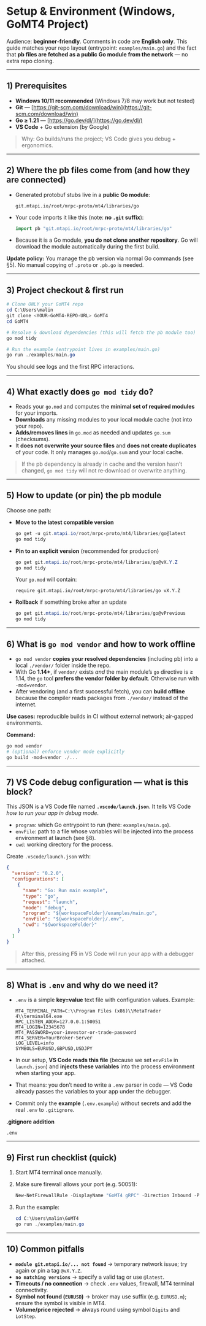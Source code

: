 # Setup & Environment (Windows, GoMT4 Project)

Audience: **beginner‑friendly**. Comments in code are **English only**. This guide matches your repo layout (entrypoint: `examples/main.go`) and the fact that **pb files are fetched as a public Go module from the network** — no extra repo cloning.

---

## 1) Prerequisites

* **Windows 10/11 recommended** (Windows 7/8 may work but not tested)
* **Git** — [https://git-scm.com/download/win](https://git-scm.com/download/win)
* **Go ≥ 1.21** — [https://go.dev/dl/](https://go.dev/dl/)
* **VS Code** + Go extension (by Google)

> Why: Go builds/runs the project; VS Code gives you debug + ergonomics.

---

## 2) Where the pb files come from (and how they are connected)

* Generated protobuf stubs live in a **public Go module**:

  ```
  git.mtapi.io/root/mrpc-proto/mt4/libraries/go
  ```
* Your code imports it like this (note: **no `.git` suffix**):

  ```go
  import pb "git.mtapi.io/root/mrpc-proto/mt4/libraries/go"
  ```
* Because it is a Go module, **you do not clone another repository**. Go will download the module automatically during the first build.

**Update policy:** You manage the pb version via normal Go commands (see §5). No manual copying of `.proto` or `.pb.go` is needed.

---

## 3) Project checkout & first run

```powershell
# Clone ONLY your GoMT4 repo
cd C:\Users\malin
git clone <YOUR-GoMT4-REPO-URL> GoMT4
cd GoMT4

# Resolve & download dependencies (this will fetch the pb module too)
go mod tidy

# Run the example (entrypoint lives in examples/main.go)
go run ./examples/main.go
```

You should see logs and the first RPC interactions.

---

## 4) What exactly does `go mod tidy` do?

* Reads your `go.mod` and computes the **minimal set of required modules** for your imports.
* **Downloads** any missing modules to your local module cache (not into your repo).
* **Adds/removes lines** in `go.mod` as needed and updates `go.sum` (checksums).
* It **does not overwrite your source files** and **does not create duplicates** of your code. It only manages `go.mod`/`go.sum` and your local cache.

> If the pb dependency is already in cache and the version hasn’t changed, `go mod tidy` will not re‑download or overwrite anything.

---

## 5) How to update (or pin) the pb module

Choose one path:

* **Move to the latest compatible version**

  ```powershell
  go get -u git.mtapi.io/root/mrpc-proto/mt4/libraries/go@latest
  go mod tidy
  ```

* **Pin to an explicit version** (recommended for production)

  ```powershell
  go get git.mtapi.io/root/mrpc-proto/mt4/libraries/go@vX.Y.Z
  go mod tidy
  ```

  Your `go.mod` will contain:

  ```
  require git.mtapi.io/root/mrpc-proto/mt4/libraries/go vX.Y.Z
  ```

* **Rollback** if something broke after an update

  ```powershell
  go get git.mtapi.io/root/mrpc-proto/mt4/libraries/go@vPrevious
  go mod tidy
  ```

---

## 6) What is `go mod vendor` and how to work offline

* `go mod vendor` **copies your resolved dependencies** (including pb) into a local `./vendor/` folder inside the repo.
* With Go **1.14+**, if `vendor/` exists *and* the main module’s `go` directive is ≥ 1.14, the `go` tool **prefers the vendor folder by default**. Otherwise run with `-mod=vendor`.
* After vendoring (and a first successful fetch), you can **build offline** because the compiler reads packages from `./vendor/` instead of the internet.

**Use cases:** reproducible builds in CI without external network; air‑gapped environments.

**Command:**

```powershell
go mod vendor
# (optional) enforce vendor mode explicitly
go build -mod=vendor ./...
```

---

## 7) VS Code debug configuration — what is this block?

This JSON is a VS Code file named **`.vscode/launch.json`**. It tells VS Code *how to run your app in debug mode*.

* `program`: which Go entrypoint to run (here: `examples/main.go`).
* `envFile`: path to a file whose variables will be injected into the process environment at launch (see §8).
* `cwd`: working directory for the process.

Create `.vscode/launch.json` with:

```json
{
  "version": "0.2.0",
  "configurations": [
    {
      "name": "Go: Run main example",
      "type": "go",
      "request": "launch",
      "mode": "debug",
      "program": "${workspaceFolder}/examples/main.go",
      "envFile": "${workspaceFolder}/.env",
      "cwd": "${workspaceFolder}"
    }
  ]
}
```

> After this, pressing **F5** in VS Code will run your app with a debugger attached.

---

## 8) What is `.env` and why do we need it?

* `.env` is a simple **key=value** text file with configuration values. Example:

  ```dotenv
  MT4_TERMINAL_PATH=C:\\Program Files (x86)\\MetaTrader 4\\terminal64.exe
  RPC_LISTEN_ADDR=127.0.0.1:50051
  MT4_LOGIN=12345678
  MT4_PASSWORD=your-investor-or-trade-password
  MT4_SERVER=YourBroker-Server
  LOG_LEVEL=info
  SYMBOLS=EURUSD,GBPUSD,USDJPY
  ```
* In our setup, **VS Code reads this file** (because we set `envFile` in `launch.json`) and **injects these variables** into the process environment when starting your app.
* That means: you don’t need to write a `.env` parser in code — VS Code already passes the variables to your app under the debugger.
* Commit only the **example** (`.env.example`) without secrets and add the real `.env` to `.gitignore`.

**.gitignore addition**

```
.env
```

---

## 9) First run checklist (quick)

1. Start MT4 terminal once manually.
2. Make sure firewall allows your port (e.g. 50051):

   ```powershell
   New-NetFirewallRule -DisplayName "GoMT4 gRPC" -Direction Inbound -Protocol TCP -LocalPort 50051 -Action Allow
   ```
3. Run the example:

   ```powershell
   cd C:\Users\malin\GoMT4
   go run ./examples/main.go
   ```

---

## 10) Common pitfalls

* **`module git.mtapi.io/... not found`** → temporary network issue; try again or pin a tag `@vX.Y.Z`.
* **`no matching versions`** → specify a valid tag or use `@latest`.
* **Timeouts / no connection** → check `.env` values, firewall, MT4 terminal connectivity.
* **Symbol not found (`EURUSD`)** → broker may use suffix (e.g. `EURUSD.m`); ensure the symbol is visible in MT4.
* **Volume/price rejected** → always round using symbol `Digits` and `LotStep`.

